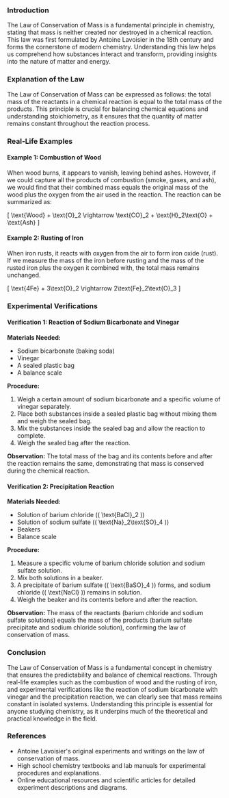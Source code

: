 ### Introduction

The Law of Conservation of Mass is a fundamental principle in chemistry, stating that mass is neither created nor destroyed in a chemical reaction. This law was first formulated by Antoine Lavoisier in the 18th century and forms the cornerstone of modern chemistry. Understanding this law helps us comprehend how substances interact and transform, providing insights into the nature of matter and energy.

### Explanation of the Law

The Law of Conservation of Mass can be expressed as follows: the total mass of the reactants in a chemical reaction is equal to the total mass of the products. This principle is crucial for balancing chemical equations and understanding stoichiometry, as it ensures that the quantity of matter remains constant throughout the reaction process.

### Real-Life Examples

#### Example 1: Combustion of Wood

When wood burns, it appears to vanish, leaving behind ashes. However, if we could capture all the products of combustion (smoke, gases, and ash), we would find that their combined mass equals the original mass of the wood plus the oxygen from the air used in the reaction. The reaction can be summarized as:

\[ \text{Wood} + \text{O}_2 \rightarrow \text{CO}_2 + \text{H}_2\text{O} + \text{Ash} \]

#### Example 2: Rusting of Iron

When iron rusts, it reacts with oxygen from the air to form iron oxide (rust). If we measure the mass of the iron before rusting and the mass of the rusted iron plus the oxygen it combined with, the total mass remains unchanged.

\[ \text{4Fe} + 3\text{O}_2 \rightarrow 2\text{Fe}_2\text{O}_3 \]

### Experimental Verifications

#### Verification 1: Reaction of Sodium Bicarbonate and Vinegar

**Materials Needed:**
- Sodium bicarbonate (baking soda)
- Vinegar
- A sealed plastic bag
- A balance scale

**Procedure:**
1. Weigh a certain amount of sodium bicarbonate and a specific volume of vinegar separately.
2. Place both substances inside a sealed plastic bag without mixing them and weigh the sealed bag.
3. Mix the substances inside the sealed bag and allow the reaction to complete.
4. Weigh the sealed bag after the reaction.

**Observation:**
The total mass of the bag and its contents before and after the reaction remains the same, demonstrating that mass is conserved during the chemical reaction.


#### Verification 2: Precipitation Reaction

**Materials Needed:**
- Solution of barium chloride (\( \text{BaCl}_2 \))
- Solution of sodium sulfate (\( \text{Na}_2\text{SO}_4 \))
- Beakers
- Balance scale

**Procedure:**
1. Measure a specific volume of barium chloride solution and sodium sulfate solution.
2. Mix both solutions in a beaker.
3. A precipitate of barium sulfate (\( \text{BaSO}_4 \)) forms, and sodium chloride (\( \text{NaCl} \)) remains in solution.
4. Weigh the beaker and its contents before and after the reaction.

**Observation:**
The mass of the reactants (barium chloride and sodium sulfate solutions) equals the mass of the products (barium sulfate precipitate and sodium chloride solution), confirming the law of conservation of mass.

### Conclusion

The Law of Conservation of Mass is a fundamental concept in chemistry that ensures the predictability and balance of chemical reactions. Through real-life examples such as the combustion of wood and the rusting of iron, and experimental verifications like the reaction of sodium bicarbonate with vinegar and the precipitation reaction, we can clearly see that mass remains constant in isolated systems. Understanding this principle is essential for anyone studying chemistry, as it underpins much of the theoretical and practical knowledge in the field.

### References

- Antoine Lavoisier's original experiments and writings on the law of conservation of mass.
- High school chemistry textbooks and lab manuals for experimental procedures and explanations.
- Online educational resources and scientific articles for detailed experiment descriptions and diagrams.
